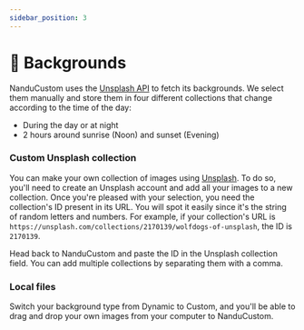 ```yaml
---
sidebar_position: 3
---
```


# 🌄 Backgrounds

NanduCustom uses the [Unsplash API](https://unsplash.com/developers) to fetch its backgrounds. We select them manually and store them in four different collections that change according to the time of the day:

- During the day or at night
- 2 hours around sunrise (Noon) and sunset (Evening)

### Custom Unsplash collection

You can make your own collection of images using [Unsplash](https://unsplash.com/). To do so, you'll need to create an Unsplash account and add all your images to a new collection. Once you're pleased with your selection, you need the collection's ID present in its URL. You will spot it easily since it's the string of random letters and numbers. For example, if your collection's URL is `https://unsplash.com/collections/2170139/wolfdogs-of-unsplash`, the ID is `2170139`.

Head back to NanduCustom and paste the ID in the Unsplash collection field. You can add multiple collections by separating them with a comma.

### Local files

Switch your background type from Dynamic to Custom, and you'll be able to drag and drop your own images from your computer to NanduCustom.
